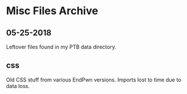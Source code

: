 # Misc Files Archive

## 05-25-2018
Leftover files found in my PTB data directory.

## css
Old CSS stuff from various EndPwn versions. Imports lost to time due to data loss.


